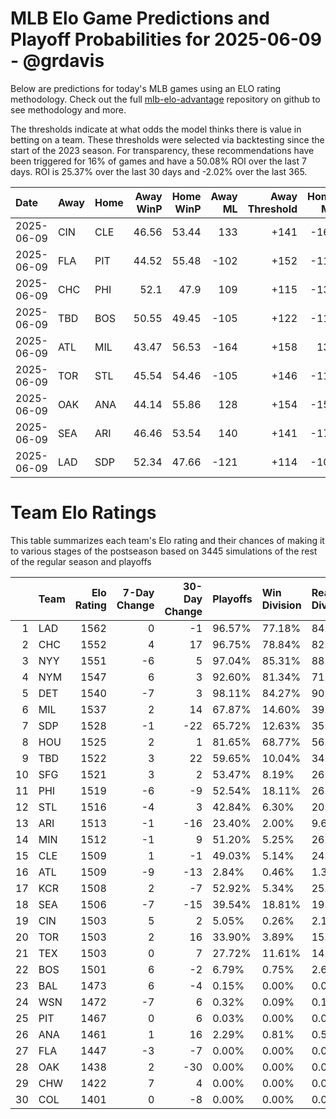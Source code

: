 # MLB Elo Game Predictions and Playoff Probabilities for 2025-06-09 - @grdavis
Below are predictions for today's MLB games using an ELO rating methodology. Check out the full [mlb-elo-advantage](https://github.com/grdavis/mlb-elo-advantage) repository on github to see methodology and more.

The thresholds indicate at what odds the model thinks there is value in betting on a team. These thresholds were selected via backtesting since the start of the 2023 season. For transparency, these recommendations have been triggered for 16% of games and have a 50.08% ROI over the last 7 days. ROI is 25.37% over the last 30 days and -2.02% over the last 365.

| Date       | Away   | Home   |   Away WinP |   Home WinP |   Away ML |   Away Threshold |   Home ML |   Home Threshold |
|:-----------|:-------|:-------|------------:|------------:|----------:|-----------------:|----------:|-----------------:|
| 2025-06-09 | CIN    | CLE    |       46.56 |       53.44 |       133 |             +141 |      -163 |             +110 |
| 2025-06-09 | FLA    | PIT    |       44.52 |       55.48 |      -102 |             +152 |      -119 |             +102 |
| 2025-06-09 | CHC    | PHI    |       52.1  |       47.9  |       109 |             +115 |      -132 |             +134 |
| 2025-06-09 | TBD    | BOS    |       50.55 |       49.45 |      -105 |             +122 |      -115 |             +127 |
| 2025-06-09 | ATL    | MIL    |       43.47 |       56.53 |      -164 |             +158 |       134 |             -102 |
| 2025-06-09 | TOR    | STL    |       45.54 |       54.46 |      -105 |             +146 |      -115 |             +106 |
| 2025-06-09 | OAK    | ANA    |       44.14 |       55.86 |       128 |             +154 |      -158 |             +101 |
| 2025-06-09 | SEA    | ARI    |       46.46 |       53.54 |       140 |             +141 |      -171 |             +109 |
| 2025-06-09 | LAD    | SDP    |       52.34 |       47.66 |      -121 |             +114 |      -101 |             +135 |

# Team Elo Ratings
This table summarizes each team's Elo rating and their chances of making it to various stages of the postseason based on 3445 simulations of the rest of the regular season and playoffs

|    | Team   |   Elo Rating |   7-Day Change |   30-Day Change | Playoffs   | Win Division   | Reach Div. Rd.   | Reach CS   | Reach WS   | Win WS   |
|---:|:-------|-------------:|---------------:|----------------:|:-----------|:---------------|:-----------------|:-----------|:-----------|:---------|
|  1 | LAD    |         1562 |              0 |              -1 | 96.57%     | 77.18%         | 84.03%           | 50.60%     | 30.25%     | 18.20%   |
|  2 | CHC    |         1552 |              4 |              17 | 96.75%     | 78.84%         | 82.21%           | 46.85%     | 25.02%     | 14.60%   |
|  3 | NYY    |         1551 |             -6 |               5 | 97.04%     | 85.31%         | 88.19%           | 55.50%     | 33.29%     | 17.01%   |
|  4 | NYM    |         1547 |              6 |               3 | 92.60%     | 81.34%         | 71.20%           | 36.87%     | 17.45%     | 10.45%   |
|  5 | DET    |         1540 |             -7 |               3 | 98.11%     | 84.27%         | 90.13%           | 51.76%     | 26.76%     | 12.57%   |
|  6 | MIL    |         1537 |              2 |              14 | 67.87%     | 14.60%         | 39.71%           | 19.01%     | 8.56%      | 4.59%    |
|  7 | SDP    |         1528 |             -1 |             -22 | 65.72%     | 12.63%         | 35.53%           | 14.40%     | 6.21%      | 3.05%    |
|  8 | HOU    |         1525 |              2 |               1 | 81.65%     | 68.77%         | 56.89%           | 26.59%     | 12.86%     | 4.91%    |
|  9 | TBD    |         1522 |              3 |              22 | 59.65%     | 10.04%         | 34.43%           | 15.01%     | 6.71%      | 2.58%    |
| 10 | SFG    |         1521 |              3 |               2 | 53.47%     | 8.19%          | 26.91%           | 10.19%     | 4.18%      | 2.09%    |
| 11 | PHI    |         1519 |             -6 |              -9 | 52.54%     | 18.11%         | 26.82%           | 10.28%     | 3.86%      | 1.42%    |
| 12 | STL    |         1516 |             -4 |               3 | 42.84%     | 6.30%          | 20.32%           | 7.40%      | 2.93%      | 0.96%    |
| 13 | ARI    |         1513 |             -1 |             -16 | 23.40%     | 2.00%          | 9.67%            | 3.45%      | 1.31%      | 0.64%    |
| 14 | MIN    |         1512 |             -1 |               9 | 51.20%     | 5.25%          | 26.62%           | 11.52%     | 4.50%      | 1.65%    |
| 15 | CLE    |         1509 |              1 |              -1 | 49.03%     | 5.14%          | 24.76%           | 9.64%      | 4.12%      | 1.42%    |
| 16 | ATL    |         1509 |             -9 |             -13 | 2.84%      | 0.46%          | 1.34%            | 0.44%      | 0.09%      | 0.06%    |
| 17 | KCR    |         1508 |              2 |              -7 | 52.92%     | 5.34%          | 25.98%           | 9.72%      | 4.35%      | 1.42%    |
| 18 | SEA    |         1506 |             -7 |             -15 | 39.54%     | 18.81%         | 19.71%           | 7.90%      | 3.05%      | 0.93%    |
| 19 | CIN    |         1503 |              5 |               2 | 5.05%      | 0.26%          | 2.12%            | 0.52%      | 0.15%      | 0.06%    |
| 20 | TOR    |         1503 |              2 |              16 | 33.90%     | 3.89%          | 15.41%           | 5.63%      | 2.00%      | 0.70%    |
| 21 | TEX    |         1503 |              0 |               7 | 27.72%     | 11.61%         | 14.60%           | 5.63%      | 2.00%      | 0.61%    |
| 22 | BOS    |         1501 |              6 |              -2 | 6.79%      | 0.75%          | 2.64%            | 0.99%      | 0.35%      | 0.09%    |
| 23 | BAL    |         1473 |              6 |              -4 | 0.15%      | 0.00%          | 0.06%            | 0.00%      | 0.00%      | 0.00%    |
| 24 | WSN    |         1472 |             -7 |               6 | 0.32%      | 0.09%          | 0.15%            | 0.00%      | 0.00%      | 0.00%    |
| 25 | PIT    |         1467 |              0 |               6 | 0.03%      | 0.00%          | 0.00%            | 0.00%      | 0.00%      | 0.00%    |
| 26 | ANA    |         1461 |              1 |              16 | 2.29%      | 0.81%          | 0.58%            | 0.12%      | 0.00%      | 0.00%    |
| 27 | FLA    |         1447 |             -3 |              -7 | 0.00%      | 0.00%          | 0.00%            | 0.00%      | 0.00%      | 0.00%    |
| 28 | OAK    |         1438 |              2 |             -30 | 0.00%      | 0.00%          | 0.00%            | 0.00%      | 0.00%      | 0.00%    |
| 29 | CHW    |         1422 |              7 |               4 | 0.00%      | 0.00%          | 0.00%            | 0.00%      | 0.00%      | 0.00%    |
| 30 | COL    |         1401 |              0 |              -8 | 0.00%      | 0.00%          | 0.00%            | 0.00%      | 0.00%      | 0.00%    |